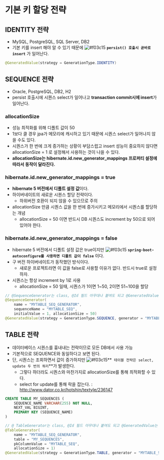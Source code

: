 # 기본 키 할당 전략

## IDENTITY 전략

* MySQL, PostgreSQL, SQL Server, DB2
* 기본 키를 insert 해야 알 수 있기 때문에 ![#f03c15](https://placehold.it/15/f03c15/000000?text=+) **`persist() 호출시 곧바로 insert`** 가 일어난다.

```java
@GeneratedValue(strategy = GenerationType.IDENTITY)
```

## SEQUENCE 전략

* Oracle, PostgreSQL, DB2, H2
* persist 호출시에 시퀀스 select가 일어나고 **transaction commit시에 insert**가 일어난다.

### allocationSize

* 성능 최적화를 위해 디폴트 값이 50
* 1보다 클 경우 jpa가 메모리에 캐시하고 있기 때문에 시퀀스 select가 일어나지 않을 수도 있다.
* 시퀀스가 한 번에 크게 증가하는 상황이 부담스럽고 insert 성능이 중요하지 않다면 allocationSize = 1 로 설정해서 사용하는 것이 나을 수 있다.
* **allocationSize는 hibernate.id.new\_generator\_mappings 프로퍼티 설정에 따라서 동작이 달라진다.**

### hibernate.id.new\_generator\_mappings = true

* **hibernate 5 버전에서 디폴트 설정 값**이다.
* 하이버네이트의 새로운 시퀀스 할당 전략이다.
	* 하위버전 호환이 되지 않을 수 있으므로 주의
* allocationSize 만큼 시퀀스 값을 한 번에 증가시키고 메모리에서 시퀀스를 할당하는 개념
	* allocationSize = 50 이면 반드시 DB 시퀀스도 increment by 50으로 되어 있어야 한다.
  
### hibernate.id.new\_generator\_mappings = false

* hibernate 5 버전에서 디폴트 설정 값은 true이지만 ![#f03c15](https://placehold.it/15/f03c15/000000?text=+) **`spring-boot-autoconfigure를 사용하면 디폴트 값이 false`** 이다.
* 구 버전 하이버네이트가 동작했던 방식이다.
	* 새로운 프로젝트라면 이 값을 false로 사용할 이유가 없다. 반드시 true로 설정하자.
* 시퀀스는 항상 increment by 1로 사용
	* allocationSize = 50 일때, 시퀀스가 1이면 1~50, 2이면 51~100을 할당

```java
// @SequenceGenerator는 class, @Id 필드 아무대나 붙여도 되고 @GeneratedValue는 @Id 필드에 붙이면 된다.
@SequenceGenerator(
	name = "MYTABLE_SEQ_GENERATOR",
	sequenceName = "MYTABLE_SEQ",
	initialValue = 1, allocationSize = 50)
@GeneratedValue(strategy = GenerationType.SEQUENCE, generator = "MYTABLE_SEQ_GENERATOR")
```

## TABLE 전략

* 데이터베이스 시퀀스를 흉내내는 전략이므로 모든 DB에서 사용 가능
* 기본적으로 SEQUENCE와 동일하다고 보면 된다.
* 단, 시퀀스는 조회하면서 값이 증가하지만 ![#f03c15](https://placehold.it/15/f03c15/000000?text=+)**` 테이블 전략은 select, update 두 번의 쿼리`**가 발생한다.
	* 그렇다 하더라도 시퀀스와 마찬가지로 allocationSize를 통해 최적화할 수 있다.
	* select for update를 통해 락을 잡는다. : <http://www.dator.co.kr/hotshin/textyle/236147>

```sql
CREATE TABLE MY_SEQUENCES (
	SEQUENCE_NAME VARCHAR(255) NOT NULL,
	NEXT_VAL BIGINT,
	PRIMARY KEY (SEQUENCE_NAME)
)
```

```java
// @ TableGenerator는 class, @Id 필드 아무대나 붙여도 되고 @GeneratedValue는 @Id 필드에 붙이면 된다.
@TableGenerator(
	name = "MYTABLE_SEQ_GENERATOR",
	table = "MY_SEQUENCES",
	pkColumnValue = "MYTABLE_SEQ",
	allocationSize = 1)
@GeneratedValue(strategy = GenerationType.TABLE, generator = "MYTABLE_SEQ_GENERATOR")
```
